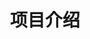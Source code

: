 ---
home: true
icon: home
title: 项目介绍
bgImage: https://theme-hope-assets.vuejs.press/bg/6-light.svg
bgImageDark: https://theme-hope-assets.vuejs.press/bg/6-dark.svg
bgImageStyle:
  background-attachment: fixed
heroText: HGB-Admin
tagline: 化工宝前端框架项目文档

highlights:
  - header: 功能齐全
    bgImage: https://theme-hope-assets.vuejs.press/bg/3-light.svg
    bgImageDark: https://theme-hope-assets.vuejs.press/bg/3-dark.svg
    highlights:
      - title: 丰富的UI效果：多种UI样式和动画效果、自定义主题色、多种布局方式可供选择。
      - title: 标准化工程：包含git提交规范、项目开发规范、代码组织规范、代码打包规范等。
      - title: 功能强大的表格：自带刷新、自定义列、固定列、表格大小、斑马纹设置，更轻易的实现复杂的表格功能，如整列编辑、表格拖拽等。
      - title: 更快、更小、更稳定。

  - header: 表格是sass系统中代码重叠最多的功能
    description: 得益于Vue3的新特性，可以用更少的代码实现更强大的功能，落地在项目后，为表格添加了成吨功能。
    bgImage: https://theme-hope-assets.vuejs.press/bg/4-light.svg
    bgImageDark: https://theme-hope-assets.vuejs.press/bg/4-dark.svg
    bgImageStyle:
      background-repeat: repeat
      background-size: initial
    features:
      - title: 内置刷新
        icon: clipboard-check
        details: 表格内置刷新功能，不需要点击查询或者刷新页面去刷新表格了

      - title: 拖拽和展示列
        icon: box-archive
        details: 用户可以根据喜好调整列到自己喜欢的位置，或者直接隐藏列

      - title: 自定义密度
        icon: table-columns
        details: 提供三种密度供选择

      - title: 筛选联动 
        icon: highlighter
        details: 表格查询的状态会自动和列中的字段对应

      - title: 强大的render函数
        icon: code
        details: 可以做任何事情

      - title: 自适应
        icon: quote-left
        details: 大、中、小屏适配一网打尽（移动端？🤔）

      - title: 像德芙一样
        icon: superscript
        details: 一页几百条也不在话下，因为我有虚拟列表 + 懒加载

      - title: 配置化
        icon: person-chalkboard
        details: 只写js，对着文档谁都可以是开发

  - header: 底层架构
    description: 框架就像地基，能盖几层全看地基
    bgImage: https://theme-hope-assets.vuejs.press/bg/5-light.svg
    bgImageDark: https://theme-hope-assets.vuejs.press/bg/5-dark.svg
    highlights:
      - title: vite + vue3 + ts
        icon: object-group
        details: 最新、最适合中国码农体质的渐进式JavaScript框架。
        link: https://cn.vuejs.org/

      - title: eslint + stylint
        icon: circle-half-stroke
        details: 提交代码就格式化和检测代码，从根部抓起，让代码更加清晰，减少线上报错的概率。
        link: https://eslint.org/

      - title: mock
        icon: palette
        details: 本地模拟接口请求，减少等待服务的时间，实现并行开发。
        link: http://mockjs.com/

      - title: env
        icon: person-chalkboard
        details: 这个是基础，但是以前没有🤔。
        link: https://vitejs.dev/guide/env-and-mode.html

      - title: vue-router + pinia + axios + navieUI
        icon: person-chalkboard
        details: 标配，不过封装了，更好使了
        link: https://vitejs.dev/guide/env-and-mode.html

  - header: 2.0规划
    bgImage: https://theme-hope-assets.vuejs.press/bg/1-light.svg
    bgImageDark: https://theme-hope-assets.vuejs.press/bg/1-dark.svg
    features:
      - title: 表单、表格生成器
        icon: comment-dots
        details: 拖拉拽生成简单的表格和表单，复杂的还是交给程序员吧

      - title: npx生成框架
        icon: circle-info
        details: 通过npx命令直接生成框架，不用每次开项目都从代码库中复制或者复制其他已经成熟的项目
        link: https://theme-hope.vuejs.press/zh/guide/feature/page-info.html

      - title: 微前端
        icon: search
        details: 为集成多个项目做准备
        link: https://theme-hope.vuejs.press/zh/guide/feature/search.html

      - title: 错误监控
        icon: copy
        details: 前端错误收集、顺便收集接口错误信息
        link: https://theme-hope.vuejs.press/zh/guide/feature/copy-code.html

copyright: false
footer: <a href="https://theme-hope.vuejs.press/zh/" target="_blank">HGB-admin</a> | MIT 协议, 版权所有 © 2023-present HGB
---